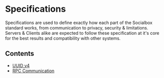# Specifications

Specifications are used to define exactly how each part of the Socialbox standard works, from communication to privacy,
security & limitations. Servers & Clients alike are expected to follow these specification at it's core for the
best results and compatibility with other systems.

## Contents

 - [UUID v4](UUID-v4.md)
 - [RPC Communication](RPC-Communication.md)